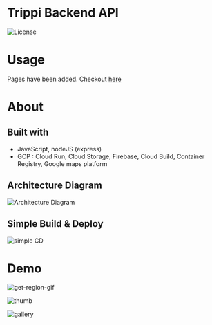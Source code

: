 # Trippi Backend API
![License](https://img.shields.io/badge/express-4.17.2-blue)


# Usage

Pages have been added. Checkout [here](https://www.trippi.ml)  

# About  

## Built with

- JavaScript, nodeJS (express)
- GCP : Cloud Run, Cloud Storage, Firebase, Cloud Build, Container Registry, Google maps platform

## Architecture Diagram

![Architecture Diagram](https://user-images.githubusercontent.com/54241139/191095426-9d7236f6-6f8b-4ab4-bb3b-e85cbf5b9947.png)

## Simple Build & Deploy  

![simple CD](https://user-images.githubusercontent.com/54241139/191095162-278c8731-a1a6-414d-9cbf-923986b4d0ff.png)



# Demo
![get-region-gif](https://user-images.githubusercontent.com/54241139/190877575-358aaba3-7251-4ecb-99cf-742ce9cdca4b.gif)

![thumb](https://user-images.githubusercontent.com/54241139/190877647-7b6ea828-72de-4058-be88-c8ec9433ed8a.PNG)

![gallery](https://user-images.githubusercontent.com/54241139/190877645-3f90b230-fc0b-4224-82a6-17a8e1268efd.png)
